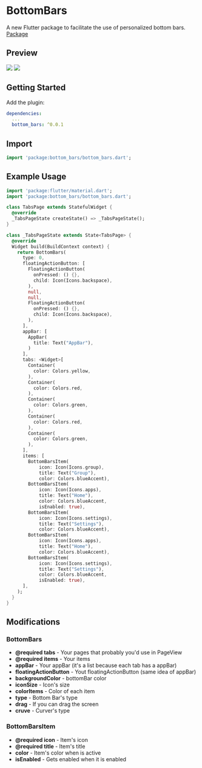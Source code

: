 # BottomBars

A new Flutter package to facilitate the use of personalized bottom bars.
[Package](https://pub.dev/packages/bottom_bars/)

## Preview
<div>
  <img src="https://media.giphy.com/media/2Y8qyXCJS5EkwRR5kS/giphy.gif">
  <img src="https://media.giphy.com/media/2eKoICndjOZ15PTA17/giphy.gif">
</div>

## Getting Started
Add the plugin:
```yaml
dependencies:
  ...
  bottom_bars: ^0.0.1
```
## Import
```dart
import 'package:bottom_bars/bottom_bars.dart';
```
## Example Usage
```dart
import 'package:flutter/material.dart';
import 'package:bottom_bars/bottom_bars.dart';

class TabsPage extends StatefulWidget {
  @override
  _TabsPageState createState() => _TabsPageState();
}

class _TabsPageState extends State<TabsPage> {
  @override
  Widget build(BuildContext context) {
    return BottomBars(
      type: 0,
      floatingActionButton: [
        FloatingActionButton(
          onPressed: () {},
          child: Icon(Icons.backspace),
        ),
        null,
        null,
        FloatingActionButton(
          onPressed: () {},
          child: Icon(Icons.backspace),
        ),
      ],
      appBar: [
        AppBar(
          title: Text("AppBar"),
        )
      ],
      tabs: <Widget>[
        Container(
          color: Colors.yellow,
        ),
        Container(
          color: Colors.red,
        ),
        Container(
          color: Colors.green,
        ),
        Container(
          color: Colors.red,
        ),
        Container(
          color: Colors.green,
        ),
      ],
      items: [
        BottomBarsItem(
            icon: Icon(Icons.group),
            title: Text("Group"),
            color: Colors.blueAccent),
        BottomBarsItem(
            icon: Icon(Icons.apps),
            title: Text("Home"),
            color: Colors.blueAccent,
            isEnabled: true),
        BottomBarsItem(
            icon: Icon(Icons.settings),
            title: Text("Settings"),
            color: Colors.blueAccent),
        BottomBarsItem(
            icon: Icon(Icons.apps),
            title: Text("Home"),
            color: Colors.blueAccent),
        BottomBarsItem(
            icon: Icon(Icons.settings),
            title: Text("Settings"),
            color: Colors.blueAccent,
            isEnabled: true),
      ],
    );
  }
}
```

## Modifications

### BottomBars

+ **@required tabs** - Your pages that probably you'd use in PageView
+ **@required items** - Your items <BottomBarsItem>
+ **appBar** - Your appBar (it's a list because each tab has a appBar)
+ **floatingActionButton** - Yout floatingActionButton (same idea of appBar)
+ **backgroundColor** - bottomBar color
+ **iconSize** - Icon's size
+ **colorItems** - Color of each item
+ **type** - Bottom Bar's type
+ **drag** - If you can drag the screen
+ **cruve** - Curver's type

### BottomBarsItem

+ **@required icon** - Item's icon
+ **@required title** - Item's title
+ **color** - Item's color when is active
+ **isEnabled** - Gets enabled when it is enabled
